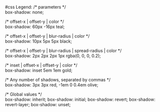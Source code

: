#css 
Legend:
	/* parameters */  
	box-shadow: none;  

/* offset-x | offset-y | color */  
box-shadow: 60px -16px teal;  
  
/* offset-x | offset-y | blur-radius | color */  
box-shadow: 10px 5px 5px black;  
  
/* offset-x | offset-y | blur-radius | spread-radius | color */  
box-shadow: 2px 2px 2px 1px rgba(0, 0, 0, 0.2);  
  
/* inset | offset-x | offset-y | color */  
box-shadow: inset 5em 1em gold;  
  
/* Any number of shadows, separated by commas */  
box-shadow: 3px 3px red, -1em 0 0.4em olive;  
  
/* Global values */  
box-shadow: inherit;
box-shadow: initial;
box-shadow: revert;
box-shadow: revert-layer;
box-shadow: unset;